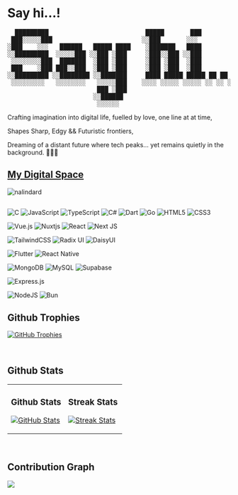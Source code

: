 # Say hi...!

<pre>
  █████████                          █████       ███           ███
 ███░░░░░███                        ░░███       ░░░           ░███
░███    ░░░   ██████   █████ ████    ░███████   ████          ░███
░░█████████  ░░░░░███ ░░███ ░███     ░███░░███ ░░███          ░███
 ░░░░░░░░███  ███████  ░███ ░███     ░███ ░███  ░███          ░███
 ███    ░███ ███░░███  ░███ ░███     ░███ ░███  ░███          ░░░ 
░░█████████ ░░████████ ░░███████     ████ █████ █████ ██ ██ ██ ███
 ░░░░░░░░░   ░░░░░░░░   ░░░░░███    ░░░░ ░░░░░ ░░░░░ ░░ ░░ ░░ ░░░ 
                        ███ ░███                                  
                       ░░██████                                   
                        ░░░░░░                                                                
</pre>

Crafting imagination into digital life, fuelled by love, one line at at time,

Shapes Sharp, Edgy && Futuristic frontiers,  

Dreaming of a distant future where tech peaks… yet remains quietly in the background. 🌱🍃💚

## <a href="https://nalinda.dev/" target="_blank">My Digital Space</a>

<!--Profile Count Badge-->
<p align="left">
  <img src="https://komarev.com/ghpvc/?username=nalindard&label=Profile%20views&color=770677&style=for-the-badge&logo=star" alt="nalindard" style="padding-right:20px;" />
</p>

##

![C](https://img.shields.io/badge/c-%2300599C.svg?style=for-the-badge&logo=c&logoColor=white)
![JavaScript](https://img.shields.io/badge/javascript-%23323330.svg?style=for-the-badge&logo=javascript&logoColor=%23F7DF1E)
![TypeScript](https://img.shields.io/badge/typescript-%23007ACC.svg?style=for-the-badge&logo=typescript&logoColor=white)
![C#](https://img.shields.io/badge/c%23-%23239120.svg?style=for-the-badge&logo=csharp&logoColor=white)
![Dart](https://img.shields.io/badge/dart-%230175C2.svg?style=for-the-badge&logo=dart&logoColor=white)
![Go](https://img.shields.io/badge/go-%2300ADD8.svg?style=for-the-badge&logo=go&logoColor=white)
![HTML5](https://img.shields.io/badge/html5-%23E34F26.svg?style=for-the-badge&logo=html5&logoColor=white)
![CSS3](https://img.shields.io/badge/css3-%231572B6.svg?style=for-the-badge&logo=css3&logoColor=white)

![Vue.js](https://img.shields.io/badge/vuejs-%2335495e.svg?style=for-the-badge&logo=vuedotjs&logoColor=%234FC08D)
![Nuxtjs](https://img.shields.io/badge/Nuxt-002E3B?style=for-the-badge&logo=nuxtdotjs&logoColor=#00DC82)
![React](https://img.shields.io/badge/react-%2320232a.svg?style=for-the-badge&logo=react&logoColor=%2361DAFB)
![Next JS](https://img.shields.io/badge/Next-black?style=for-the-badge&logo=next.js&logoColor=white)

![TailwindCSS](https://img.shields.io/badge/tailwindcss-%2338B2AC.svg?style=for-the-badge&logo=tailwind-css&logoColor=white)
![Radix UI](https://img.shields.io/badge/radix%20ui-161618.svg?style=for-the-badge&logo=radix-ui&logoColor=white)
![DaisyUI](https://img.shields.io/badge/daisyui-5A0EF8?style=for-the-badge&logo=daisyui&logoColor=white)

![Flutter](https://img.shields.io/badge/Flutter-%2302569B.svg?style=for-the-badge&logo=Flutter&logoColor=white)
![React Native](https://img.shields.io/badge/react_native-%2320232a.svg?style=for-the-badge&logo=react&logoColor=%2361DAFB)

![MongoDB](https://img.shields.io/badge/MongoDB-%234ea94b.svg?style=for-the-badge&logo=mongodb&logoColor=white)
![MySQL](https://img.shields.io/badge/mysql-4479A1.svg?style=for-the-badge&logo=mysql&logoColor=white)
![Supabase](https://img.shields.io/badge/Supabase-3ECF8E?style=for-the-badge&logo=supabase&logoColor=white)

![Express.js](https://img.shields.io/badge/express.js-%23404d59.svg?style=for-the-badge&logo=express&logoColor=%2361DAFB)

![NodeJS](https://img.shields.io/badge/node.js-6DA55F?style=for-the-badge&logo=node.js&logoColor=white)
![Bun](https://img.shields.io/badge/Bun-%23000000.svg?style=for-the-badge&logo=bun&logoColor=white)

<!--Trophies Section-->   
<h2 align="left">Github Trophies</h2>
<p align="left">
  <a href="https://github.com/nalindard">
    <picture>
      <img alt="GitHub Trophies" src="https://github-profile-trophy.vercel.app/?username=nalindard&no-bg=false&row=1&column=5&margin-w=27&margin-h=27&title=MultiLanguage,Commits,Repositories,PullRequest&theme=onestar&count_private=true">
    </picture>
  </a>
</p>
<br />

<!--Github stats Table--> 
<h2 align="left">Github Stats</h2>

<table width="100%">
  <tr>
    <td width="50%">
      <h3 align="left"><strong>Github Stats</strong></h3>
      <p align="left">
        <a href="https://github.com/nalindard">
          <img align="center" src="https://github-readme-stats.vercel.app/api?username=nalindard&count_private=true&show_icons=true&theme=nightowl&bg_color=0,0d1117,0d1117&title_color=ffffff&text_color=ffffff&rank_icon=github&hide=prs,issues,contribs&show=reviews,prs_merged,prs_merged_percentage" alt="GitHub Stats" />
        </a>
      </p>
    </td>
    <td width="50%">
      <h3 align="left"><strong>Streak Stats</strong></h3>
      <p align="left">
        <a href="https://github.com/nalindard">
          <img align="center" src="https://streak-stats.demolab.com?user=nalindard&theme=dark&background=0,0d1117,0d1117&fire=00fbff&ring=00fbff&sideNums=ffffff&sideLabels=ffffff&dates=ffffff&currStreakNum=ffffff" alt="Streak Stats" />
        </a>
      </p>
    </td>
  </tr>
    <!--
  <tr>
    <td width="50%">
      <h3 align="left"><strong>Latest Project</strong></h3>
      <p align="left">
        <a href="https://github.com/nalindard/Undefined-YT">
          <img align="center" width="470" src="https://github-readme-stats.vercel.app/api/pin/?username=nalindard&repo=Undefined-YT&theme=dark&show_owner=true&bg_color=0,0d1117,0d1117&title_color=ffffff&text_color=ffffff" alt="Undefined-YT" />
        </a>
      </p>
    </td>
    <td width="50%">
      <h3 align="left"><strong>Top Contributions</strong></h3>
      <p align="left">
        <a href="https://github.com/nalindard">
          <img align="center" src="https://github-contributor-stats.vercel.app/api?username=nalindard&limit=2&theme=dark&show_owner=true&combine_all_yearly_contributions=true&bg_color=0,0d1117,0d1117&title_color=ffffff&text_color=ffffff" alt="Top Repo" />
        </a>
      </p>
    </td>
  </tr>
    -->
</table>
<br />

<!--Contribution Graph-->
<h2 align="left">Contribution Graph</h2>
<div align="left">
    <img src="https://github-readme-activity-graph.vercel.app/graph?username=nalindard&theme=dark&bg_color=0d117&&color=ffffff&line=03e8fc&point=ffffff&area=false&hide_border=false" border-radius="0">
</div>

<br/>




<!-- ![nalindard's GitHub stats](https://github-readme-stats.vercel.app/api?username=nalindard&show_icons=true&theme=dark) -->


<!--  <details>
  <summary><strong>Tech Stack</strong></summary>
  <p></p> -->
<!--   <ul>
    <li><strong>Feature 1:</strong> Description of feature 1.</li>
    <li><strong>Feature 2:</strong> Description of feature 2.</li>
    <li><strong>Feature 3:</strong> Description of feature 3.</li>
  </ul> -->
  <div style="display: flex; flex-direction: row; gap: 2px; font-size: 40px;">
<!--   <div style="display: flex;"> -->
    <!--
  <img width="40"  src="https://cdn.jsdelivr.net/gh/devicons/devicon@latest/icons/html5/html5-original.svg" />
  <img width="40"  src="https://cdn.jsdelivr.net/gh/devicons/devicon@latest/icons/css3/css3-original.svg" />
  <img width="40" src="https://cdn.jsdelivr.net/gh/devicons/devicon@latest/icons/javascript/javascript-original.svg" />
  <img width="40"  src="https://cdn.jsdelivr.net/gh/devicons/devicon@latest/icons/typescript/typescript-original.svg" />
  <img width="40"  src="https://cdn.jsdelivr.net/gh/devicons/devicon@latest/icons/dart/dart-original.svg" />
  <img width="40"  src="https://cdn.jsdelivr.net/gh/devicons/devicon@latest/icons/go/go-original.svg" />
  <img width="40"  src="https://cdn.jsdelivr.net/gh/devicons/devicon@latest/icons/php/php-original.svg" />
<!-- </div> -->
<span style="width:12px;"></span>
<!-- <div style="display: flex;"> -->
    <!--
<img width="40"  src="https://cdn.jsdelivr.net/gh/devicons/devicon@latest/icons/tailwindcss/tailwindcss-original.svg" />
<img width="40"  src="https://cdn.jsdelivr.net/gh/devicons/devicon@latest/icons/vuejs/vuejs-original.svg" />
<img width="40"  src="https://cdn.jsdelivr.net/gh/devicons/devicon@latest/icons/react/react-original.svg" />
<img width="40"  src="https://cdn.jsdelivr.net/gh/devicons/devicon@latest/icons/nuxtjs/nuxtjs-original.svg" />
<img width="40"  src="https://cdn.jsdelivr.net/gh/devicons/devicon@latest/icons/nextjs/nextjs-original.svg" />
<img width="40"  src="https://cdn.jsdelivr.net/gh/devicons/devicon@latest/icons/flutter/flutter-original.svg" />
<img width="40"  src="https://cdn.jsdelivr.net/gh/devicons/devicon@latest/icons/angularjs/angularjs-plain.svg" />
<!-- </div> --><br/> 
<span style="width:12px;"></span>
<!-- <div style="display: flex;"> -->
    <!--
<img width="40"  src="https://cdn.jsdelivr.net/gh/devicons/devicon@latest/icons/nodejs/nodejs-original.svg" />
<img width="40"  src="https://cdn.jsdelivr.net/gh/devicons/devicon@latest/icons/express/express-original.svg" />
<img width="40"  src="https://cdn.jsdelivr.net/gh/devicons/devicon@latest/icons/laravel/laravel-original.svg" />
<img width="40"  src="https://cdn.jsdelivr.net/gh/devicons/devicon@latest/icons/mongodb/mongodb-original.svg" />
<img width="40"  src="https://cdn.jsdelivr.net/gh/devicons/devicon@latest/icons/mysql/mysql-original.svg" />
<!--   </div> -->
</div>

<!--  </details> -->



<!--
**nalindard/nalindard** is a ✨ _special_ ✨ repository because its `README.md` (this file) appears on your GitHub profile.

Here are some ideas to get you started:

- 🔭 I’m currently working on ...
- 🌱 I’m currently learning ...
- 👯 I’m looking to collaborate on ...
- 🤔 I’m looking for help with ...
- 💬 Ask me about ...
- 📫 How to reach me: ...
- 😄 Pronouns: ...
- ⚡ Fun fact: ...
-->
